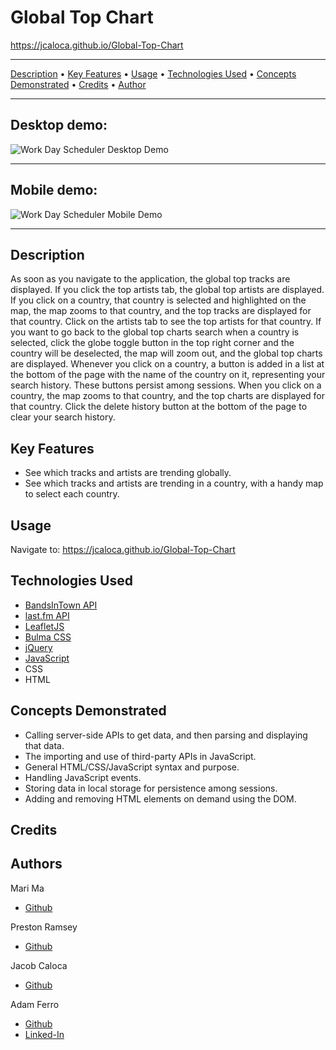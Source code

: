# Global Top Chart

<https://jcaloca.github.io/Global-Top-Chart>

------------------------------------------------------

<a href="#description">Description</a> •
<a href="#key-features">Key Features</a> •
<a href="#usage">Usage</a> •
<a href="#technologies-used">Technologies Used</a> •
<a href="#concepts-demonstrated">Concepts Demonstrated</a> •
<a href="#credits">Credits</a> •
<a href="#author">Author</a>

-------------------------------------------------------

## Desktop demo:           

![Work Day Scheduler Desktop Demo](./assets/images/global-Top-chart--desktop-demo.gif)

------------------------------------------------------

## Mobile demo:                    

![Work Day Scheduler Mobile Demo](./assets/images/global-Top-chart-mobile-demo.gif)

------------------------------------------------------

## Description

As soon as you navigate to the application, the global top tracks are displayed. If you click the top artists tab, the global top artists are displayed. If you click on a country, that country is selected and highlighted on the map, the map zooms to that country, and the top tracks are displayed for that country. Click on the artists tab to see the top artists for that country. If you want to go back to the global top charts search when a country is selected, click the globe toggle button in the top right corner and the country will be deselected, the map will zoom out, and the global top charts are displayed. Whenever you click on a country, a button is added in a list at the bottom of the page with the name of the country on it, representing your search history. These buttons persist among sessions. When you click on a country, the map zooms to that country, and the top charts are displayed for that country. Click the delete history button at the bottom of the page to clear your search history.

## Key Features

- See which tracks and artists are trending globally.
- See which tracks and artists are trending in a country, with a handy map to select each country.

## Usage

Navigate to: <https://jcaloca.github.io/Global-Top-Chart>


## Technologies Used

- [BandsInTown API](https://rest.bandsintown.com/artists/)
- [last.fm API](https://www.last.fm/api)
- [LeafletJS](https://leafletjs.com/)
- [Bulma CSS](https://bulma.io/)
- [jQuery](https://jquery.com/)
- [JavaScript](https://www.javascript.com/)
- CSS
- HTML

## Concepts Demonstrated

- Calling server-side APIs to get data, and then parsing and displaying that data.
- The importing and use of third-party APIs in JavaScript.
- General HTML/CSS/JavaScript syntax and purpose.
- Handling JavaScript events.
- Storing data in local storage for persistence among sessions.
- Adding and removing HTML elements on demand using the DOM.

## Credits



## Authors

Mari Ma
- [Github](https://github.com/DraconMarius)

Preston Ramsey
- [Github](https://github.com/PRamsey02)

Jacob Caloca
- [Github](https://github.com/JCaloca)

Adam Ferro
- [Github](https://github.com/GeminiAd)
- [Linked-In](https://www.linkedin.com/in/adam-ferro)
